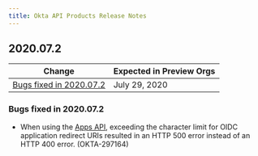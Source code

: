 ```yaml
---
title: Okta API Products Release Notes
---
```


## 2020.07.2

| Change                                                      | Expected in Preview Orgs |
| ----------------------------------------------------------- | ------------------------ |
| [Bugs fixed in 2020.07.2](#bugs-fixed-in-2020-07-2)         | July 29, 2020            |

### Bugs fixed in 2020.07.2

* When using the [Apps API](https://developer.okta.com/docs/reference/api/apps/), exceeding the character limit for OIDC application redirect URIs resulted in an HTTP 500 error instead of an HTTP 400 error. (OKTA-297164)
